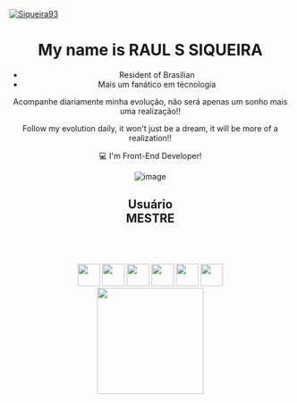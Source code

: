 <a target="_blank" rel="noopener noreferrer nofollow" href="https://camo.githubusercontent.com/4327f10ee66a1d189d3e3a817602854d00e941c5da76be938b562ff0d4e9098d/68747470733a2f2f6b6f6d617265762e636f6d2f67687076632f3f757365726e616d653d79756e61776161266c6162656c3d50726f66696c65253230766965777326636f6c6f723d306537356236267374796c653d666c6174">
<img src="https://camo.githubusercontent.com/4327f10ee66a1d189d3e3a817602854d00e941c5da76be938b562ff0d4e9098d/68747470733a2f2f6b6f6d617265762e636f6d2f67687076632f3f757365726e616d653d79756e61776161266c6162656c3d50726f66696c65253230766965777326636f6c6f723d306537356236267374796c653d666c6174" alt="Siqueira93" data-canonical-src="https://komarev.com/ghpvc/?username=Siqueira93&amp;label=Profile%20views&amp;color=0e75b6&amp;style=flat" style="max-width: 100%;">
</a>
<div align="center">
 <h1><b>My name is RAUL S SIQUEIRA</b></h1>

 
 <ul>
 <li>Resident of Brasilian
 <br>
 <li>Mais um fanático em técnologia</li>  
 </ul>
 
 <p>Acompanhe diariamente minha evolução, não será apenas um sonho mais uma realização!!</p>
 <p>Follow my evolution daily, it won't just be a dream, it will be more of a realization!!</p>

 :computer: I'm Front-End Developer!

  <div align="center" >
  
  ![image](https://github.com/Siqueira93/Siqueira93/assets/92484620/eb473c6a-d343-4857-aff6-6367f2e8a89b)
  </div>


  <div align="center" >
   <b><h2>Usuário<br> MESTRE</b></h2>
  </div>
  <br>
  <br>
  <br>

  <!-- ICONS -->
  <div>
            <img loading="lazy" src="https://cdn.jsdelivr.net/gh/devicons/devicon/icons/git/git-original.svg" width="40" height="40"/>
            <img src="https://cdn.jsdelivr.net/gh/devicons/devicon@latest/icons/html5/html5-original-wordmark.svg" widt="40" height="40" />
            <img src="https://cdn.jsdelivr.net/gh/devicons/devicon@latest/icons/css3/css3-original-wordmark.svg" widt="40" height="40" />
            <img fill="#fffff" src="https://cdn.jsdelivr.net/gh/devicons/devicon@latest/icons/github/github-original-wordmark.svg" width="40" height="40" />
            <img src="https://cdn.jsdelivr.net/gh/devicons/devicon@latest/icons/javascript/javascript-original.svg" widt="40" height="40" />
            <img src="https://cdn.jsdelivr.net/gh/devicons/devicon@latest/icons/linux/linux-original.svg" width="40" height="40" />
  </div>
<a target="_blank" rel="noopener noreferrer nofollow" href="https://camo.githubusercontent.com/8395204146976ca5da4373d58f529d5fd64f8a217b65decc47392458b04b187b/68747470733a2f2f6769746875622d726561646d652d73746174732e76657263656c2e6170702f6170692f746f702d6c616e67732f3f757365726e616d653d5653526f686f64266c61796f75743d636f6d70616374266c616e67735f636f756e743d37267468656d653d7265616374">
 <img align="center" height="190em" src="https://camo.githubusercontent.com/8395204146976ca5da4373d58f529d5fd64f8a217b65decc47392458b04b187b/68747470733a2f2f6769746875622d726561646d652d73746174732e76657263656c2e6170702f6170692f746f702d6c616e67732f3f757365726e616d653d5653526f686f64266c61796f75743d636f6d70616374266c616e67735f636f756e743d37267468656d653d7265616374" data-canonical-src="https://github-readme-stats.vercel.app/api/top-langs/?username=Siqueira93&amp;layout=compact&amp;langs_count=7&amp;theme=react" style="max-width: 100%;">
</a>

